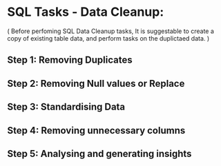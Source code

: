 # SQL Tasks - Data Cleanup:
( Before perfoming SQL Data Cleanup tasks, It is suggestable to create a copy of existing table data, and perform tasks on the duplictaed data. )

## Step 1: Removing Duplicates
## Step 2: Removing Null values or Replace
## Step 3: Standardising Data 
## Step 4: Removing unnecessary columns
## Step 5: Analysing and generating insights
